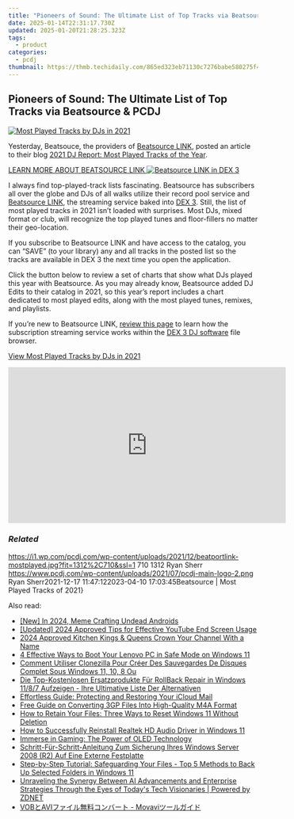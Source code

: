 ```yaml
---
title: "Pioneers of Sound: The Ultimate List of Top Tracks via Beatsource & PCDJ"
date: 2025-01-14T22:31:17.730Z
updated: 2025-01-20T21:28:25.323Z
tags:
  - product
categories:
  - pcdj
thumbnail: https://thmb.techidaily.com/865ed323eb71130c7276babe580275f4674927ba17ed6f4bfafe6ec23c46bab1.jpg
---
```


## Pioneers of Sound: The Ultimate List of Top Tracks via Beatsource & PCDJ

[![Most Played Tracks by DJs in 2021](https://i1.wp.com/pcdj.com/wp-content/uploads/2021/12/beatportlink-mostplayed.jpg?resize=845%2C321&ssl=1)](https://i1.wp.com/pcdj.com/wp-content/uploads/2021/12/beatportlink-mostplayed.jpg?fit=1030%2C557&ssl=1 "Most Played Tracks by DJs in 2021")

Yesterday, Beatsouce, the providers of [Beatsource LINK](https://tools.techidaily.com/pcdj/products/), posted an article to their blog [2021 DJ Report: Most Played Tracks of the Year](https://news.beatsource.com/2021/12/16/2021-dj-report-most-played-tracks-of-the-year/).

[LEARN MORE ABOUT BEATSOURCE LINK ![Beatsource LINK in DEX 3](https://i0.wp.com/pcdj.com/wp-content/uploads/2021/07/playlist-to-dex3.png?fit=300%2C213&ssl=1 "Beatsource LINK in DEX 3")](https://tools.techidaily.com/pcdj/products/)

I always find top-played-track lists fascinating. Beatsource has subscribers all over the globe and DJs of all walks utilize their record pool service and [Beatsource LINK](https://tools.techidaily.com/pcdj/products/), the streaming service baked into [DEX 3](https://tools.techidaily.com/pcdj/products/). Still, the list of most played tracks in 2021 isn’t loaded with surprises. Most DJs, mixed format or club, will recognize the top played tunes and floor-fillers no matter their geo-location.

If you subscribe to Beatsource LINK and have access to the catalog, you can “SAVE” (to your library) any and all tracks in the posted list so the tracks are available in DEX 3 the next time you open the application.

Click the button below to review a set of charts that show what DJs played this year with Beatsource. As you may already know, Beatsource added DJ Edits to their catalog in 2021, so this year’s report includes a chart dedicated to most played edits, along with the most played tunes, remixes, and playlists.

If you’re new to Beatsource LINK, [review this page](https://tools.techidaily.com/pcdj/products/) to learn how the subscription streaming service works within the [DEX 3 DJ software](https://tools.techidaily.com/pcdj/products/) file browser.

[View Most Played Tracks by DJs in 2021](https://news.beatsource.com/2021/12/16/2021-dj-report-most-played-tracks-of-the-year/)

<!-- affiliate ads begin -->
<iframe width="560" height="315" src="https://www.youtube.com/embed/l4R7_qNIQvY?si=2zJOPfEcm6_3udzn" title="YouTube video player" frameborder="0" allow="accelerometer; autoplay; clipboard-write; encrypted-media; gyroscope; picture-in-picture; web-share" referrerpolicy="strict-origin-when-cross-origin" allowfullscreen></iframe>
<!-- affiliate ads end -->

### _Related_

https://i1.wp.com/pcdj.com/wp-content/uploads/2021/12/beatportlink-mostplayed.jpg?fit=1312%2C710&ssl=1 710 1312 Ryan Sherr https://www.pcdj.com/wp-content/uploads/2021/07/pcdj-main-logo-2.png Ryan Sherr2021-12-17 11:47:122023-04-10 17:03:45Beatsource | Most Played Tracks of 2021}

<ins class="adsbygoogle"
     style="display:block"
     data-ad-format="autorelaxed"
     data-ad-client="ca-pub-7571918770474297"
     data-ad-slot="1223367746"></ins>

<ins class="adsbygoogle"
     style="display:block"
     data-ad-client="ca-pub-7571918770474297"
     data-ad-slot="8358498916"
     data-ad-format="auto"
     data-full-width-responsive="true"></ins>

<span class="atpl-alsoreadstyle">Also read:</span>
<div><ul>
<li><a href="https://article-tips.techidaily.com/new-in-2024-meme-crafting-undead-androids/"><u>[New] In 2024, Meme Crafting Undead Androids</u></a></li>
<li><a href="https://youtube-lab.techidaily.com/ed-2024-approved-tips-for-effective-youtube-end-screen-usage/"><u>[Updated] 2024 Approved Tips for Effective YouTube End Screen Usage</u></a></li>
<li><a href="https://youtube-sure.techidaily.com/approved-kitchen-kings-and-queens-crown-your-channel-with-a-name/"><u>2024 Approved Kitchen Kings & Queens Crown Your Channel With a Name</u></a></li>
<li><a href="https://win-updates.techidaily.com/4-effective-ways-to-boot-your-lenovo-pc-in-safe-mode-on-windows-11/"><u>4 Effective Ways to Boot Your Lenovo PC in Safe Mode on Windows 11</u></a></li>
<li><a href="https://win-updates.techidaily.com/comment-utiliser-clonezilla-pour-creer-des-sauvegardes-de-disques-complet-sous-windows-11-10-8-ou/"><u>Comment Utiliser Clonezilla Pour Créer Des Sauvegardes De Disques Complet Sous Windows 11, 10, 8 Ou</u></a></li>
<li><a href="https://win-updates.techidaily.com/die-top-kostenlosen-ersatzprodukte-fur-rollback-repair-in-windows-1187-aufzeigen-ihre-ultimative-liste-der-alternativen/"><u>Die Top-Kostenlosen Ersatzprodukte Für RollBack Repair in Windows 11/8/7 Aufzeigen - Ihre Ultimative Liste Der Alternativen</u></a></li>
<li><a href="https://win-updates.techidaily.com/effortless-guide-protecting-and-restoring-your-icloud-mail/"><u>Effortless Guide: Protecting and Restoring Your iCloud Mail</u></a></li>
<li><a href="https://tech-savvy.techidaily.com/free-guide-on-converting-3gp-files-into-high-quality-m4a-format/"><u>Free Guide on Converting 3GP Files Into High-Quality M4A Format</u></a></li>
<li><a href="https://win-updates.techidaily.com/how-to-retain-your-files-three-ways-to-reset-windows-11-without-deletion/"><u>How to Retain Your Files: Three Ways to Reset Windows 11 Without Deletion</u></a></li>
<li><a href="https://techtrends.techidaily.com/how-to-successfully-reinstall-realtek-hd-audio-driver-in-windows-11/"><u>How to Successfully Reinstall Realtek HD Audio Driver in Windows 11</u></a></li>
<li><a href="https://games-able.techidaily.com/1719172625751-immerse-in-gaming-the-power-of-oled-technology/"><u>Immerse in Gaming: The Power of OLED Technology</u></a></li>
<li><a href="https://win-updates.techidaily.com/schritt-fur-schritt-anleitung-zum-sicherung-ihres-windows-server-2008-r2-auf-eine-externe-festplatte/"><u>Schritt-Für-Schritt-Anleitung Zum Sicherung Ihres Windows Server 2008 (R2) Auf Eine Externe Festplatte</u></a></li>
<li><a href="https://win-updates.techidaily.com/step-by-step-tutorial-safeguarding-your-files-top-5-methods-to-back-up-selected-folders-in-windows-11/"><u>Step-by-Step Tutorial: Safeguarding Your Files - Top 5 Methods to Back Up Selected Folders in Windows 11</u></a></li>
<li><a href="https://some-tips.techidaily.com/unraveling-the-synergy-between-ai-advancements-and-enterprise-strategies-through-the-eyes-of-todays-tech-visionaries-powered-by-zdnet/"><u>Unraveling the Synergy Between AI Advancements and Enterprise Strategies Through the Eyes of Today's Tech Visionaries | Powered by ZDNET</u></a></li>
<li><a href="https://some-knowledge.techidaily.com/1726224620624-vobavi-movavi/"><u>VOBとAVIファイル無料コンバート - Movaviツールガイド</u></a></li>
</ul></div>

